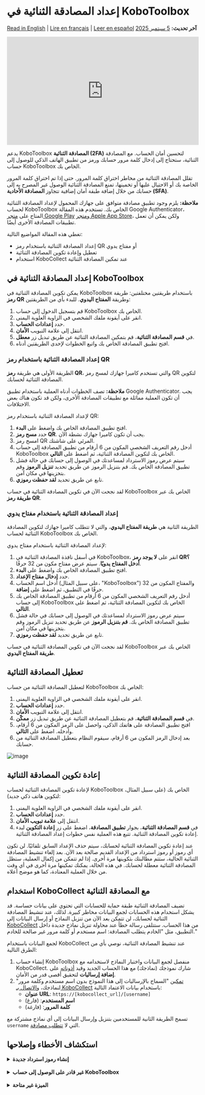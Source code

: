 # إعداد المصادقة الثنائية في KoboToolbox
<a href="../two_factor_authentication.html">Read in English</a> | <a href="../fr/two_factor_authentication.html">Lire en français</a> | <a href="../es/two_factor_authentication.html">Leer en español</a>
**آخر تحديث:** <a href="https://github.com/kobotoolbox/docs/blob/3c86f234242bee25d3d6f91bffee5cb93d808344/source/two_factor_authentication.md" class="reference">5 سبتمبر 2025</a>

<iframe src="https://www.youtube.com/embed/4BhF0eva_d4?si=Ha6XbjiSjfPEL-CX" style="width: 100%; aspect-ratio: 16 / 9; height: auto; border: 0;" title="YouTube video player" frameborder="0" allow="accelerometer; autoplay; clipboard-write; encrypted-media; gyroscope; picture-in-picture; web-share" allowfullscreen></iframe>

<br>

يدعم KoboToolbox **المصادقة الثنائية (2FA)** لتحسين أمان الحساب. مع المصادقة الثنائية، ستحتاج إلى إدخال كلمة مرور حسابك ورمز من تطبيق الهاتف الذكي للوصول إلى حساب KoboToolbox الخاص بك.

تقلل المصادقة الثنائية من مخاطر اختراق كلمة المرور. حتى إذا تم اختراق كلمة المرور الخاصة بك أو الاحتيال عليها أو تخمينها، تمنع المصادقة الثنائية الوصول غير المصرح به إلى حسابك من خلال إضافة طبقة أمان إضافية تتجاوز **المصادقة الأحادية (SFA)**.

<p class="note">
    <strong>ملاحظة:</strong> يلزم وجود تطبيق مصادقة متوافق على جهازك المحمول لإعداد المصادقة الثنائية لحساب KoboToolbox الخاص بك. تستخدم هذه المقالة Google Authenticator، المتاح على <a href="https://play.google.com/store/apps/details?id=com.google.android.apps.authenticator2">متجر Google Play</a> و<a href="https://apps.apple.com/fr/app/google-authenticator/id388497605?l=en-GB">متجر Apple App Store</a>، ولكن يمكن أن تعمل تطبيقات المصادقة الأخرى أيضًا.
</p>

تغطي هذه المقالة المواضيع التالية:

- إعداد المصادقة الثنائية باستخدام رمز QR أو مفتاح يدوي
- تعطيل وإعادة تكوين المصادقة الثنائية
- استخدام KoboCollect عند تمكين المصادقة الثنائية

## إعداد المصادقة الثنائية في KoboToolbox

يمكن تكوين المصادقة الثنائية في KoboToolbox باستخدام طريقتين مختلفتين: طريقة **رمز QR** وطريقة **المفتاح اليدوي**. للبدء بأي من الطريقتين:

1. قم بتسجيل الدخول إلى حساب KoboToolbox الخاص بك.
2. انقر على أيقونة ملفك الشخصي في الزاوية العلوية اليمنى.
3. حدد **إعدادات الحساب**.
4. انتقل إلى علامة التبويب **الأمان**.
5. في **قسم المصادقة الثنائية**، قم بتمكين المصادقة الثنائية عن طريق تبديل زر **معطل**.
6. افتح تطبيق المصادقة الخاص بك واتبع الخطوات لإحدى الطريقتين أدناه.

### إعداد المصادقة الثنائية باستخدام رمز QR

الطريقة الأولى هي طريقة **رمز QR**، والتي تستخدم كاميرا جهازك لمسح رمز QR لتكوين المصادقة الثنائية لحسابك.

<p class="note">
  <b>ملاحظة:</b> تصف الخطوات أدناه العملية باستخدام تطبيق Google Authenticator. يجب أن تكون العملية مماثلة مع تطبيقات المصادقة الأخرى، ولكن قد تكون هناك بعض الاختلافات.
</p>

لإعداد المصادقة الثنائية باستخدام رمز QR:

1. افتح تطبيق المصادقة الخاص بك واضغط على **البدء**.
2. حدد **مسح رمز QR**. يجب أن تكون كاميرا جهازك نشطة الآن.
3. امسح رمز QR المرئي على شاشتك.
4. أدخل رقم التعريف الشخصي المكون من 6 أرقام من تطبيق المصادقة إلى حساب KoboToolbox الخاص بك لتكوين المصادقة الثنائية، ثم اضغط على **التالي**.
5. سيتم عرض رموز الاسترداد لمساعدتك في الوصول إلى حسابك في حالة فشل تطبيق المصادقة الخاص بك. قم بتنزيل الرموز عن طريق تحديد **تنزيل الرموز** وقم بتخزينها في مكان آمن.
6. تابع عن طريق تحديد **لقد حفظت رموزي**.

لقد نجحت الآن في تكوين المصادقة الثنائية في حساب KoboToolbox الخاص بك عبر **طريقة رمز QR**.

### إعداد المصادقة الثنائية باستخدام مفتاح يدوي

الطريقة الثانية هي **طريقة المفتاح اليدوي**، والتي لا تتطلب كاميرا جهازك لتكوين المصادقة الثنائية لحساب KoboToolbox الخاص بك.

لإعداد المصادقة الثنائية باستخدام مفتاح يدوي:

1. في أسفل نافذة المصادقة الثنائية في KoboToolbox، انقر على **لا يوجد رمز QR؟ أدخل المفتاح يدويًا**. سيتم عرض مفتاح مكون من 32 حرفًا.
2. افتح تطبيق المصادقة الخاص بك واضغط على **البدء**.
3. حدد **إدخال مفتاح الإعداد**.
4. أدخل اسم الحساب (على سبيل المثال، "KoboToolbox") والمفتاح المكون من 32 حرفًا في التطبيق، ثم اضغط على **إضافة**.
5. أدخل رقم التعريف الشخصي المكون من 6 أرقام من تطبيق المصادقة الخاص بك إلى حساب KoboToolbox الخاص بك لتكوين المصادقة الثنائية، ثم اضغط على **التالي**.
6. سيتم عرض رموز الاسترداد لمساعدتك في الوصول إلى حسابك في حالة فشل تطبيق المصادقة الخاص بك. **قم بتنزيل الرموز** عن طريق تحديد تنزيل الرموز وقم بتخزينها في مكان آمن.
7. تابع عن طريق تحديد **لقد حفظت رموزي**.

لقد نجحت الآن في تكوين المصادقة الثنائية في حساب KoboToolbox الخاص بك عبر **طريقة المفتاح اليدوي**.

## تعطيل المصادقة الثنائية

لتعطيل المصادقة الثنائية من حساب KoboToolbox الخاص بك:

1. انقر على أيقونة ملفك الشخصي في الزاوية العلوية اليمنى.
2. حدد **إعدادات الحساب**.
3. انتقل إلى علامة التبويب **الأمان**.
4. في **قسم المصادقة الثنائية**، قم بتعطيل المصادقة الثنائية عن طريق تبديل زر **ممكّن**.
5. افتح تطبيق المصادقة على هاتفك الذكي، واحصل على الرمز المكون من 6 أرقام، وأدخله. اضغط على **التالي**.
6. بعد إدخال الرمز المكون من 6 أرقام، سيقوم النظام بتعطيل المصادقة الثنائية من حسابك.

![image](/images/two_factor_authentication/Deactivate_2FA.png)

## إعادة تكوين المصادقة الثنائية

لإعادة تكوين المصادقة الثنائية لحساب KoboToolbox الخاص بك (على سبيل المثال، لتكوين هاتف ذكي جديد):

1. انقر على أيقونة ملفك الشخصي في الزاوية العلوية اليمنى.
2. حدد **إعدادات الحساب**.
3. انتقل إلى **علامة تبويب الأمان**.
4. في **قسم المصادقة الثنائية**، بجوار **تطبيق المصادقة**، اضغط على زر **إعادة التكوين** لبدء إعادة تكوين المصادقة الثنائية. تتبع هذه العملية نفس خطوات إعداد المصادقة الثنائية.

عند إعادة تكوين المصادقة الثنائية لحسابك، سيتم حذف الإعداد السابق تلقائيًا. لن تكون أي رموز أو رموز استرداد من الإعداد القديم صالحة بعد الآن. بعد إلغاء تنشيط المصادقة الثنائية الحالية، ستتم مطالبتك بتكوينها مرة أخرى. إذا لم تتمكن من إكمال العملية، ستظل المصادقة الثنائية معطلة لحسابك. في هذه الحالة، يمكنك تمكينها مرة أخرى في أي وقت من خلال العملية المعتادة، كما هو موضح أعلاه.

## استخدام KoboCollect مع المصادقة الثنائية

تضيف المصادقة الثنائية طبقة حماية للحسابات التي تحتوي على بيانات حساسة. قد يشكل استخدام هذه الحسابات لجمع البيانات مخاطر كبيرة. لذلك، عند تنشيط المصادقة الثنائية لحسابك، لن تتمكن بعد الآن من تنزيل النماذج أو إرسال البيانات إلى [KoboCollect](kobocollect_on_android_latest.md) من هذا الحساب. ستتلقى رسالة خطأ عند محاولة تنزيل نماذج جديدة داخل التطبيق، مثل "الخادم يتطلب المصادقة: اسم مستخدم أو كلمة مرور غير صالحة للخادم."

لجمع البيانات باستخدام KoboCollect عند تنشيط المصادقة الثنائية، نوصي بأي من الطرق التالية:

1. إنشاء حساب KoboToolbox منفصل لجمع البيانات واختبار النماذج لاستخدامه مع KoboCollect. شارك نموذجك (نماذجك) مع هذا الحساب الجديد وقيد [أذوناته](managing_permissions.md) على **إضافة إرساليات** لتحقيق أقصى قدر من الأمان.
2. [تمكين](https://support.kobotoolbox.org/ar/project_sharing_settings.html#allowing-submissions-without-authentication) "السماح بالإرساليات إلى هذا النموذج بدون اسم مستخدم وكلمة مرور" لنماذجك، و[الاتصال بـ KoboCollect](kobocollect_on_android_latest.md) باستخدام بيانات الاعتماد التالية:
    - **عنوان URL**: `https://[kobocollect_url]/[username]`
    - **اسم المستخدم**: (فارغ)
    - **كلمة المرور**: (فارغة)

تسمح الطريقة الثانية للمستخدمين بتنزيل وإرسال البيانات إلى أي نماذج مشتركة مع `username` التي لا [تتطلب مصادقة](https://support.kobotoolbox.org/ar/project_sharing_settings.html#allowing-submissions-without-authentication).

## استكشاف الأخطاء وإصلاحها
<details>
<summary><b>إنشاء رموز استرداد جديدة</b></summary>
إذا فقدت رموز الاسترداد الخاصة بك أو تعتقد أنها قد تم اختراقها، يمكنك إنشاء رموز استرداد جديدة للمصادقة الثنائية عن طريق الضغط على زر <b>إنشاء جديد</b> بجوار <b>رموز الاسترداد</b>.
</details>

<br>

<details>
<summary><b>غير قادر على الوصول إلى حساب KoboToolbox</b></summary>
إذا لم تتمكن من الوصول إلى حساب KoboToolbox الخاص بك مع تمكين المصادقة الثنائية (على سبيل المثال، إذا قمت بإعادة تعيين هاتفك الذكي وإلغاء تثبيت تطبيق المصادقة، أو فقدت رموز الاسترداد الخاصة بك)، يمكنك الاتصال بـ <a class="reference external" href="support@kobotoolbox.org">support@kobotoolbox.org</a>. يرجى استخدام عنوان البريد الإلكتروني المسجل في حسابك لطلب تعطيل المصادقة الثنائية.
</details>

<br>

<details>
<summary><b>الميزة غير متاحة</b></summary>
هذه الميزة غير متاحة حاليًا للمستخدمين في الخطة المجتمعية. ومع ذلك، سيتم توسيع المصادقة الثنائية لتشمل جميع المستخدمين في الأشهر المقبلة، بغض النظر عن خطتهم.
</details>